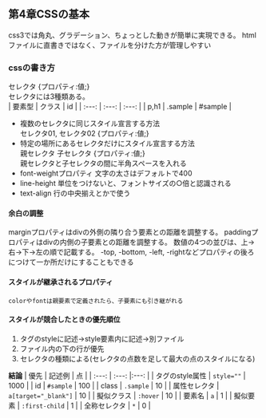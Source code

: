 ## 第4章CSSの基本
  css3では角丸、グラデーション、ちょっとした動きが簡単に実現できる。
  htmlファイルに直書きではなく、ファイルを分けた方が管理しやすい
### cssの書き方
  セレクタ {プロパティ:値;}<br>
  セレクタには3種類ある。<br>
  | 要素型 | クラス | id |
  | :---: | :---: | :---: |
  | p,h1 | .sample | #sample |
  - 複数のセレクタに同じスタイル宣言する方法<br>
    セレクタ01, セレクタ02 {プロパティ:値;}
  - 特定の場所にあるセレクタだけにスタイル宣言する方法<br>
    親セレクタ 子セレクタ {プロパティ:値;}<br>
    親セレクタと子セレクタの間に半角スペースを入れる
  - font-weightプロパティ
    文字の太さはデフォルトで400
  - line-height
    単位をつけないと、フォントサイズの○倍と認識される
  - text-align
    行の中央揃えとかで使う
#### 余白の調整
  marginプロパティはdivの外側の隣り合う要素との距離を調整する。
  paddingプロパティはdivの内側の子要素との距離を調整する。
  数値の4つの並びは、上→右→下→左の順で記載する。
  -top, -bottom, -left, -rightなどプロパティの後ろにつけて一か所だけにすることもできる
#### スタイルが継承されるプロパティ
    colorやfontは親要素で定義されたら、子要素にも引き継がれる
#### スタイルが競合したときの優先順位
  1. タグのstyleに記述→style要素内に記述→別ファイル
  2. ファイル内の下の行が優先
  3. セレクタの種類による(セレクタの点数を足して最大の点のスタイルになる)

  __結論__
  | 優先 | 記述例 | 点 |
  | :---: | :---: |:---: |
  | タグのstyle属性 | `style=""` | 1000 |
  | id | `#sample` | 100 |
  | class | `.sample` | 10 |
  | 属性セレクタ | `a[target="_blank"]` | 10 |
  | 擬似クラス | `:hover` | 10 |
  | 要素名 | `a` | 1 |
  | 擬似要素 | `:first-child` | 1 |
  | 全称セレクタ | `*` | 0 |
